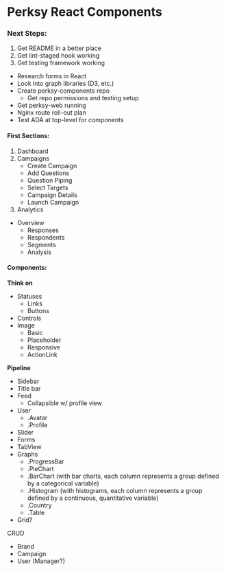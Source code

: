 # Perksy React Components

### Next Steps:

1. Get README in a better place
2. Get lint-staged hook working
3. Get testing framework working

- Research forms in React
- Look into graph libraries (D3, etc.)
- Create perksy-components repo
  - Get repo permissions and testing setup
- Get perksy-web running
- Nginx route roll-out plan
- Test ADA at top-level for components

#### First Sections:

1. Dashboard
2. Campaigns
   - Create Campaign
   - Add Questions
   - Question Piping
   - Select Targets
   - Campaign Details
   - Launch Campaign
3. Analytics

- Overview
  - Responses
  - Respondents
  - Segments
  - Analysis

#### Components:

**Think on**

- Statuses
  - Links
  - Buttons
- Controls
- Image
	- Basic
	- Placeholder
	- Responsive
	- ActionLink

**Pipeline**

- Sidebar
- Title bar
- Feed
	- Collapsible w/ profile view
- User
	- .Avatar
	- .Profile
- Slider
- Forms
- TabView
- Graphs
  - .ProgressBar
  - .PieChart
  - .BarChart (with bar charts, each column represents a group defined by a categorical variable)
  - .Histogram (with histograms, each column represents a group defined by a continuous, quantitative variable)
  - .Country
  - .Table
- Grid?

CRUD

- Brand
- Campaign
- User (Manager?)
